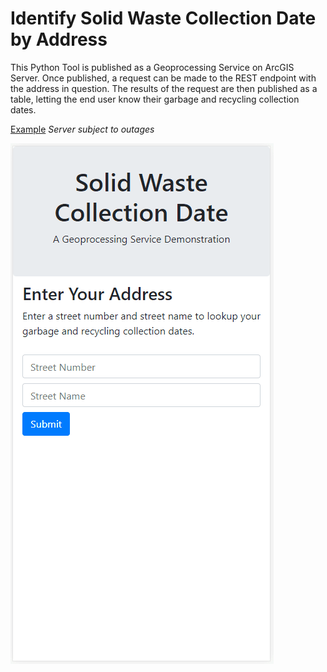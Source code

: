 # Identify Solid Waste Collection Date by Address
This Python Tool is published as a Geoprocessing Service on ArcGIS Server. Once published, a request can be
made to the REST endpoint with the address in question. The results of the request are then published as a table,
letting the end user know their garbage and recycling collection dates. 

[Example](http://markbuie.com/projects/solidwaste/) *Server subject to outages*

![result](https://github.com/mebuie/mebuie.github.io/blob/master/img/github/SolidWasteCollection.gif)